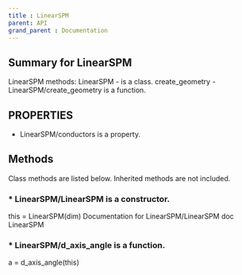 ```yaml
---
title : LinearSPM
parent: API
grand_parent : Documentation
---
```

## Summary for LinearSPM
LinearSPM methods:
LinearSPM - is a class.
create_geometry - LinearSPM/create_geometry is a function.
## PROPERTIES
* LinearSPM/conductors is a property.

## Methods
Class methods are listed below. Inherited methods are not included.
### * LinearSPM/LinearSPM is a constructor.
this = LinearSPM(dim)
Documentation for LinearSPM/LinearSPM
doc LinearSPM

### * LinearSPM/d_axis_angle is a function.
a = d_axis_angle(this)

